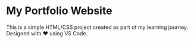 # My Portfolio Website

This is a simple HTML/CSS project created as part of my learning journey. Designed with ❤️ using VS Code.
